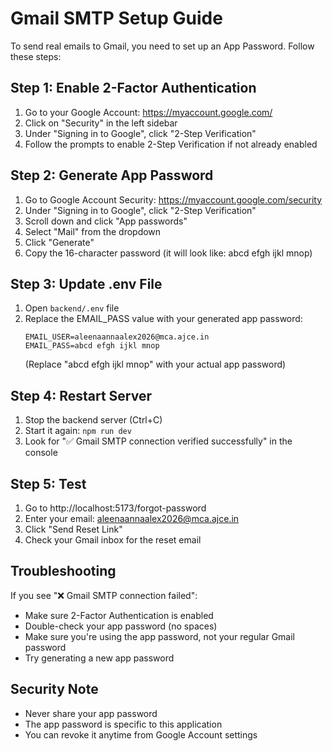 # Gmail SMTP Setup Guide

To send real emails to Gmail, you need to set up an App Password. Follow these steps:

## Step 1: Enable 2-Factor Authentication

1. Go to your Google Account: https://myaccount.google.com/
2. Click on "Security" in the left sidebar
3. Under "Signing in to Google", click "2-Step Verification"
4. Follow the prompts to enable 2-Step Verification if not already enabled

## Step 2: Generate App Password

1. Go to Google Account Security: https://myaccount.google.com/security
2. Under "Signing in to Google", click "2-Step Verification"
3. Scroll down and click "App passwords"
4. Select "Mail" from the dropdown
5. Click "Generate"
6. Copy the 16-character password (it will look like: abcd efgh ijkl mnop)

## Step 3: Update .env File

1. Open `backend/.env` file
2. Replace the EMAIL_PASS value with your generated app password:
   ```
   EMAIL_USER=aleenaannaalex2026@mca.ajce.in
   EMAIL_PASS=abcd efgh ijkl mnop
   ```
   (Replace "abcd efgh ijkl mnop" with your actual app password)

## Step 4: Restart Server

1. Stop the backend server (Ctrl+C)
2. Start it again: `npm run dev`
3. Look for "✅ Gmail SMTP connection verified successfully" in the console

## Step 5: Test

1. Go to http://localhost:5173/forgot-password
2. Enter your email: aleenaannaalex2026@mca.ajce.in
3. Click "Send Reset Link"
4. Check your Gmail inbox for the reset email

## Troubleshooting

If you see "❌ Gmail SMTP connection failed":
- Make sure 2-Factor Authentication is enabled
- Double-check your app password (no spaces)
- Make sure you're using the app password, not your regular Gmail password
- Try generating a new app password

## Security Note

- Never share your app password
- The app password is specific to this application
- You can revoke it anytime from Google Account settings
